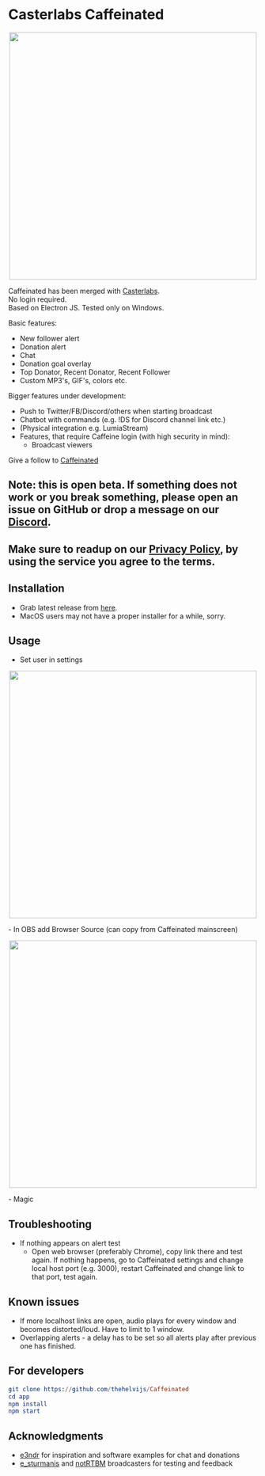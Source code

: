 # Casterlabs Caffeinated
<p align="center">
  <img width="500" src="https://github.com/thehelvijs/Caffeinated/blob/master/README/usage.gif">
</p>
  
Caffeinated has been merged with [Casterlabs](https://casterlabs.co).  
No login required.  
Based on Electron JS. Tested only on Windows.  
  
Basic features:
- New follower alert
- Donation alert
- Chat
- Donation goal overlay
- Top Donator, Recent Donator, Recent Follower
- Custom MP3's, GIF's, colors etc.

Bigger features under development:
- Push to Twitter/FB/Discord/others when starting broadcast
- Chatbot with commands (e.g. !DS for Discord channel link etc.)
- (Physical integration e.g. LumiaStream)
- Features, that require Caffeine login (with high security in mind):
  - Broadcast viewers

Give a follow to [Caffeinated](https://www.caffeine.tv/Caffeinated_)

## Note: this is open beta. If something does not work or you break something, please open an issue on GitHub or drop a message on our [Discord](https://discord.gg/FQwqDrr).
## Make sure to readup on our [Privacy Policy](https://casterlabs.co/privacypolicy), by using the service you agree to the terms.

## Installation
- Grab latest release from [here](https://github.com/thehelvijs/Caffeinated/releases/latest).
- MacOS users may not have a proper installer for a while, sorry.

## Usage
- Set user in settings
<p align="center">
  <img width="500" src="https://github.com/thehelvijs/Caffeinated/blob/master/README/setusername.gif">
</p>
- In OBS add Browser Source (can copy from Caffeinated mainscreen)
<p align="center">
  <img width="500" src="https://github.com/thehelvijs/Caffeinated/blob/master/README/browsersource.png">
</p>
- Magic

## Troubleshooting
- If nothing appears on alert test
  - Open web browser (preferably Chrome), copy link there and test again. If nothing happens, go to Caffeinated settings and change local host port (e.g. 3000), restart Caffeinated and change link to that port, test again.

## Known issues
- If more localhost links are open, audio plays for every window and becomes distorted/loud. Have to limit to 1 window.
- Overlapping alerts - a delay has to be set so all alerts play after previous one has finished.

## For developers
```elm
git clone https://github.com/thehelvijs/Caffeinated  
cd app  
npm install  
npm start  
```

## Acknowledgments

- [e3ndr](https://github.com/e3ndr/) for inspiration and software examples for chat and donations
- [e_sturmanis](https://www.caffeine.tv/e_sturmanis) and [notRTBM](https://www.caffeine.tv/notRTBM) broadcasters for testing and feedback
